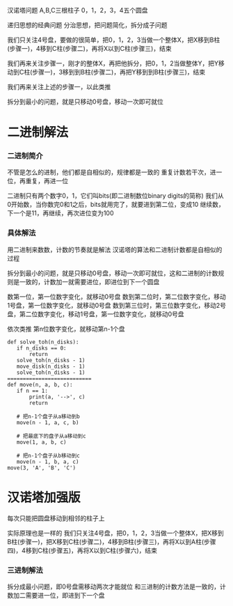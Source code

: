 汉诺塔问题
A,B,C三根柱子
0，1，2，3，4五个圆盘


递归思想的经典问题
分治思想，把问题简化，拆分成子问题

我们只关注4号盘，要做的很简单，把0，1，2，3当做一个整体X，把X移到B柱(步骤一)，4移到C柱(步骤二)，再将X以到C柱(步骤三)，结束

我们再来关注步骤一，刚才的整体X，再把他拆分，把0，1，2当做整体Y，把Y移动到C柱(步骤一)，3移到到B柱(步骤二)，再把Y移到到B柱(步骤三)，结束

我们再来关注上述的步骤一，以此类推

拆分到最小的问题，就是只移动0号盘，移动一次即可就位



# 二进制解法

### 二进制简介
不管是怎么的进制，他们都是自相似的，规律都是一致的
重复计数若干次，进一位，再重复，再进一位


二进制只有两个数字0，1，它们叫bits(即二进制数位binary digits的简称)
我们从0开始数，当你数完0和1之后，bits就用完了，就要进到第二位，变成10
继续数，下一个是11，再继续，再次进位变为100

### 具体解法


用二进制来数数，计数的节奏就是解法
汉诺塔的算法和二进制计数都是自相似的过程

拆分到最小的问题，就是只移动0号盘，移动一次即可就位，这和二进制的计数规则是一致的，计数加一就需要进位，即进位到下一个圆盘

数第一位，第一位数字变化，就移动0号盘
数到第二位时，第二位数字变化，移动1号盘，第一位数字变化，就移动0号盘
数到第三位时，第三位数字变化，移动2号盘，第二位数字变化，移动1号盘，第一位数字变化，就移动0号盘

依次类推
第n位数字变化，就移动第n-1个盘


 ```
def solve_toh(n_disks):
    if n_disks == 0:
        return
    solve_toh(n_disks - 1)
    move_disk(n_disks - 1)
    solve_toh(n_disks - 1)
===========================
def move(n, a, b, c):
    if n == 1:
        print(a, '-->', c)
        return

    # 把n-1个盘子从a移动到b
    move(n - 1, a, c, b)

    # 把最底下的盘子从a移动到c
    move(1, a, b, c)

    # 把n-1个盘子从b移动到c
    move(n - 1, b, a, c)
move(3, 'A', 'B', 'C')
 ```


# 汉诺塔加强版
每次只能把圆盘移动到相邻的柱子上


实际原理也是一样的
我们只关注4号盘，把0，1，2，3当做一个整体X，把X移到B柱(步骤一)，把X移到C柱(步骤二)，4移到B柱(步骤三)，再将X以到A柱(步骤四)，4移到C柱(步骤五)，再将X以到C柱(步骤六)，结束


### 三进制解法
 
拆分成最小问题，即0号盘需移动两次才能就位
和三进制的计数方法是一致的，计数加二需要进一位，即进到下一个盘
